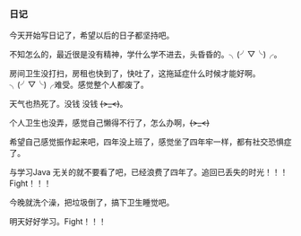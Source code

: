 ### 日记 

今天开始写日记了，希望以后的日子都坚持吧。

不知怎么的，最近很是没有精神，学什么学不进去，头昏昏的。╮(╯▽╰)╭。

房间卫生没打扫，房租也快到了，快吐了，这拖延症什么时候才能好啊。╮(╯▽╰)╭难受。感觉整个人都废了。

天气也热死了。没钱 没钱 ~~~~(>_<)~~~~。

个人卫生也没弄，感觉自己懒得不行了，怎么办啊，~~~~(>_<)~~~~

希望自己感觉振作起来吧，四年没上班了，感觉坐了四年牢一样，都有社交恐惧症了。

与学习Java 无关的就不要看了吧，已经浪费了四年了。追回已丢失的时光！！！ Fight！！！

今晚就洗个澡，把垃圾倒了，搞下卫生睡觉吧。

明天好好学习。Fight！！！